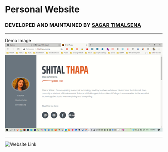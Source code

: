 <h1> Personal Website </h1>


### DEVELOPED AND MAINTAINED BY [SAGAR TIMALSENA](https://timalsenasagar.com.np) 

___
Demo Image
![Demo](/img/Screenshot%20(60).png)

___
![Website Link](http://shitalthapa.com.np/)





